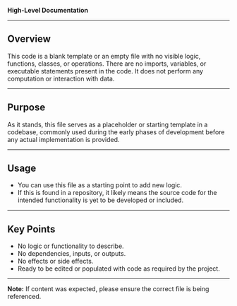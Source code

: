 **High-Level Documentation**

---

## Overview

This code is a blank template or an empty file with no visible logic, functions, classes, or operations. There are no imports, variables, or executable statements present in the code. It does not perform any computation or interaction with data.

---

## Purpose

As it stands, this file serves as a placeholder or starting template in a codebase, commonly used during the early phases of development before any actual implementation is provided. 

---

## Usage

- You can use this file as a starting point to add new logic.
- If this is found in a repository, it likely means the source code for the intended functionality is yet to be developed or included.

---

## Key Points

- No logic or functionality to describe.
- No dependencies, inputs, or outputs.
- No effects or side effects.
- Ready to be edited or populated with code as required by the project.

---

**Note:** If content was expected, please ensure the correct file is being referenced.